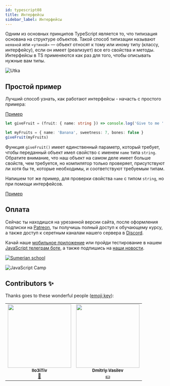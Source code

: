 ```yaml
---
id: typescript08
title: Интерфейсы
sidebar_label: Интерфейсы
---
```


Одним из основных принципов TypeScript является то, что типизация основана на структуре объектов. Такой способ типизации называют `неявной` или `«утиной»` — объект относят к тому или иному типу (классу, интерфейсу), если он имеет (реализует) все его свойства и методы. Интерфейсы в TS применяются как раз для того, чтобы описывать нужные вам типы.

![Utka](https://media.giphy.com/media/rtRflhLVzbNWU/giphy.gif)

## Простой пример

Лучший способ узнать, как работают интерфейсы - начасть с простого примера:

[Пример](https://www.typescriptlang.org/play?ssl=5&ssc=20&pln=1&pc=1#code/DYUwLgBA5glgbiAYgJwK40gXggCgGZoYBcEA3hAHYCGAtiCQM5jIwVQQC+AlBJgHwQAxgHsKDYaAB0wYVBwByAOLwQEMMIh0I8iAGoIBdGEnU6XAFCXQkGgE8URhrzKVa9bQCEq1avIA0EAwA7iDgFCAMDCQA7AEARqIRJHhUwAyqHOawCA4YOHa5YAxcQA)

```ts
let giveFruit = (fruit: { name: string }) => console.log('Give to me ' + fruit.name)

let myFruits = { name: 'Banana', sweetness: 7, bones: false }
giveFruit(myFruits)
```

Функция `giveFruit()` имеет единственный параметр, который требует, чтобы переданный объект имел свойство с именем `name` типа `string`. Обратите внимание, что наш объект на самом деле имеет больше свойств, чем требуется, но компилятор только проверяет, присутствуют ли хотя бы те, которые необходимы, и соответствуют требуемым типам.

Напишем тот же пример, для проверки свойства `name` с типом `string`, но при помощи интерфейсов.

[Пример](https://www.typescriptlang.org/play?ssl=10&ssc=20&pln=1&pc=1#code/JYOwLgpgTgZghgYwgAgGJQK7DMg3gKGWRDgFsIAuZAZzClAHNCaB3CCMECa6qkDUgCNozQQHsuvZOLEAbCHBD4AvvnzycDYADcI6LDgC8yABQxM2KvuwBKZIYB8yBBOpyIAOlliGJgOQA4jooYGLI5Mh+yADUyOYGHiTkNmoa4QCe1mDU9njEZJSRAEKKpX4ANKzsnNxSAOyV4pJU8LLUKKpaulkmpJkW2TZAA)

<!-- ```ts
interface Fruit {
  name: string
  sweetness: number
  bones: boolean
}

let giveFruit = (fruit: Fruit) => console.log('Give to me ' + fruit.name)

let myFruits = { name: 'Banana', sweetness: 7, bones: false }
giveFruit(myFruits)
```

Интерфейс `Fruit` - это имя, которое мы теперь можем использовать для описания требования в предыдущем примере. Обратите внимание, что нам не нужно было явно указывать, что объект, который мы передаем в функцию `giveFruit()`, наследует этот интерфейс, как это может быть в других языках. Здесь важен только образец. Если объект, который мы передаем функции, соответствует перечисленным требованиям, то всё позволено.

Стоит отметить, что проверка типов не требует, чтобы эти свойства имели какой-либо порядок, а только то, что свойства, необходимые для интерфейса, присутствуют и имеют требуемый тип.

![Interface](https://media.giphy.com/media/kv7mW8wf26Z73lFZI0/giphy.gif)

## Необязательные свойства

Не все свойства интерфейса могут быть обязательными. Некоторые существуют при определенных условиях или могут вообще отсутствовать. Интерфейсы с необязательными свойствами записываются аналогично другим интерфейсам, где каждое необязательное свойство обозначается знаком `?` в конце имени свойства в декларации.

[Пример](https://www.typescriptlang.org/play?#code/JYOwLgpgTgZghgYwgAgGJQK7DMg3gKGWRDgFsIAuZAZzClAHNCaB3CCMECa6qkDUgCNozQQHsuvZOLEAbCHBDMEcsVAD8fAcKj4AvvnzycgxWarosOALx5mJclQDkAITMknAGmbU2HSVIA7N5E4pJU8LLUECHIKrJqVAAMAB4wMBAAjADMAKz6hsbIcAAOJfIWmNjItgREDpTITgCCZfJePn6c3FK5sWHcVHQYEPpAA)

```jsx
interface Fruit {
  name: string
  sweetness: number
  bones: boolean
  color?: number
}

let banana: Fruit = {
  name: 'Banana',
  sweetness: 7,
  bones: false,
  color: 0xffe135
}

let apple: Fruit = {
  name: 'Apple',
  sweetness: 5,
  bones: true
}
```

Необязательные свойства популярны при создании шаблонов, таких как «option bags», в которых вы передаете объект в функцию, у которого заполнены только пара свойств.

![Questions](https://media.giphy.com/media/WUURy2lKOj6BdhCbbd/giphy.gif)

## Только для чтения

Некоторые свойства могут быть заданы только для чтения, а значение они получат при создании объекта. Этого можно добиться, поместив ключевое слово _readonly_ перед именем свойства.

[Пример](https://www.typescriptlang.org/play?#code/JYOwLgpgTgZghgYwgAgAoHtRmQbwFDLJQRwAm6IANgJ7IAeAXMiAK4C2ARtAUSeVbWpNWnbgF88eShGxwAjEwxZkAXlz0mcgAwAaZEOQAWLcgl4EFAM7ppAOkroA5gAoA5ICIQQHwggcRBAXCCAGEGQAbVdkAGpkeVs6cORXAG442KjaCNcAXVcASiA)

```jsx
interface Point {
  readonly x: number;
  readonly y: number;
}

let a1: Point = { x: 10, y: 40 }

console.log('Точка [' + a1.x + '; ' + a1.y + ']')
```

Можно создать переменную c типом `Point`, присвоив ей литерал объекта. После этого значения свойств `x` и `y` изменять будет нельзя.

![readonly](https://media.giphy.com/media/kAsj9dvOV9nZeFtSe2/giphy.gif)

## Лишние свойства

В нашем первом примере использования интерфейсов TypeScript позволил передать `{ name: string; sweetness: number, bones: boolean }` там, где ожидалось всего лишь `{ name: string }`. Также мы узнали о необязательных свойствах, и о том, как они могут быть полезны при передаче аргументов в функции. Рассмотрим пример.

[Пример](https://www.typescriptlang.org/play?#code/JYOwLgpgTgZghgYwgAgGJQK7DMg3gKGWRDgFsIAuZAZzClAHMBuQmgdwgjBAmuoH4qIDKQBG0FkVEB7HgKozpAGwhwQk5AmXSog4iPFQWAX3z4YGEAjDBZyOABMH6LGAAUADyovsASiq4xGSUNHSMADSa2lBCBtDIxnisAPTJyAB0mfim+Co4omqFyAC89k4+7oEk5FQA5AUkJLWRWkrSGDHIAAweMDAQAIwAzACsCb74qcjQUDp1re1QtcTSOBAeAA4Q1hAOyKDIYACeW8i1FbVAA)

```ts
interface Fruit {
  name: string
  sweetness?: number
  bones?: boolean
  color?: number
}

function addFruit(x: Fruit): { name: string; color: number } {
  // ...
}

let banana = addFruit({ name: 'banana', colour: 0xffe135 })
// error: 'colour' not expected in type 'Fruit'
```

Обратите внимание, что аргумент, передаваемый в `addFruit()`, записан как `colour` вместо `color`. В чистом JavaScript подобные вещи не выдают ошибок, но и не работают так, как хотел бы разработчик.

Можно сказать, что данная программа корректна с точки зрения типов, так как типы свойств `sweetness` совместимы, `color` отсутствует, а наличие дополнительного свойства `colour` не имеет никакого значения.

Однако TypeScript делает предположение, что в этом куске кода есть ошибка. Литералы объектов обрабатываются им по-особенному, и проходят проверку на наличие лишних свойств. Эта проверка делается, когда литералы либо присваиваются другим переменным, либо передаются в качестве аргументов. Если в литерале есть какие-либо свойства, которых нет в целевом типе, то это будет считаться ошибкой.

Обойти такую ошибку можно несколькими способами.

### Первый способ

![One](https://media.giphy.com/media/WtIBjvQ2tYJvyKWtjO/giphy.gif)

Использование приведение типов:

[Пример](https://www.typescriptlang.org/play?#code/JYOwLgpgTgZghgYwgAgGJQK7DMg3gKGSORDgFsIAuZAZzClAHMAaQ4mgdwgjBAhpoB+aiAxkARtFbFk4gPZ8h1eXIA2EOCGnEEauVGEkxkqPgC++fDAwgEYYAuRwAJs-RYwACgAe1d9gBKalwScipaeiZmZF1VfRFjaDM8NiIAejTkADoc80t1HHFNYuQAXidXfy8Q0gpqAHIi0lJ66Ni5DChqAAZvVFQAUQBGAGYAVmRkuBo0TECgA)

```jsx
let banana = addFruit({ name: 'banana', colour: 0xFFE135 } as Fruit)
```

### Второй способ

![two](https://media.giphy.com/media/Sx9hhGMoX7ALGKfpMV/giphy.gif)

Добавление строкового индекса, его лучше использовать тогда, когда вы уверены, что объект может иметь дополнительные свойства.

[Пример](https://www.typescriptlang.org/play?#code/JYOwLgpgTgZghgYwgAgGJQK7DMg3gKGSORDgFsIAuZAZzClAHMBuQ4hAewBsOoB+aiAxkARtFbFkAbQAOUDjIBy5KrXpMAutTggAnqwC++fDAwgEYYBxDI4AEzvosYABQAPak+wBKarhIq1HQMIIwANMicPFCCwmJQBnhsRAD0KcgAdFn4RvhcEDgiOsXIALy2Dl6u-qQU1ADkRaSk9RFRHBgxyAAMbqioAKIAjADMAKzIBt5AA)

```jsx
interface Fruit {
  name: string
  color?: number
  [propName: string]: any
}
```

В данном примере интерфейс `Fruit` может иметь любое количество свойств. Если это не `name` или `color`, то тип свойства не имеет значения.

### Третий способ

![three](https://media.giphy.com/media/SVTMh6GCBqHS9RXTP6/giphy.gif)

Присвоить объект другой переменной. Из-за присваивания объекта другой переменной он не будет проходить проверку на избыточные свойства, компилятор не выдаст ошибки.

[Пример](https://www.typescriptlang.org/play?#code/JYOwLgpgTgZghgYwgAgGJQK7DMg3gKGSORDgFsIAuZAZzClAHMAaQ4mgdwgjBAhpoB+aiAxkARtFbFk4gPZ8h1eXIA2EOCGnEEauVGEkxkqPgC++fDAwgEYYAuRwAJs-RYwACgAe1d9gBKalwScipaeiZmZF1VfRFjaDM8NiIAejTkADoc80t1HDkAB3sFGmQAXjxQimoAcnFNJrro2LkMKGoABm9UVABRAEYAZgBWZDNtIkbSUkqnV38vYtKQGgCgA)

```jsx
let options = { name: 'banana', colour: 0xffe135 },
  banana = addFruit(options)
```

Стоит иметь ввиду, что для простого кода не стоит обходить данные проверки свойств. Для более сложных литералов объектов, которые содержат в себе методы, параметры состояния и т.д., стоит держать в памяти данные способы обхода проверок, но все же большинство ошибок, связанных с проверкой лишних свойств, как правило, на самом деле являются ошибками. Если у вас возникает такая ошибка, возможно стоит пересмотреть объявление типа.

## Типы функций

![function](https://media.giphy.com/media/Zdgd7q3pw9GXzYXaf6/giphy.gif)

Помимо описания свойств, интерфейсы также позволяют описывать типы функций.

Для описания типа функции в интерфейсе, в нем нужно определить сигнатуру вызова. Это похоже на объявление функции только со списком параметров и типом возвращаемого значения. Каждый параметр в списке должен иметь имя и тип.

```ts
interface SearchFunc {
  (source: string, subString: string): boolean
}
```

Определив такой интерфейс один раз, мы можем его использовать также как и все другие интерфейсы. Пример ниже показывает, как определить переменную с типом функции и присвоить ей значение.

[Пример](https://www.typescriptlang.org/play?#code/JYOwLgpgTgZghgYwgAgMoTlBALAYgVxAWQG8AoZZACgGcB7fLCALmRrClAHMAaN-AEaoO3Vu04guASlYC6dADYYQZAL5kySsMgC2AT3SYcrQ1jyEEG-aZzIAvMhgWwwOiGr1GSMSMl8agsISXD7BUqQUyFrIUBABCtoOnkwAdDQYZrSBvtKRwDDUsfGJDgC0AIzh5JSUsWCM7vAK6ZGqyBDNKNU1dQ3IHPgQrWoaCG70SikKdFxU1hk4VADkAnAga3BRwDoocAAOe0pLfCsb60tSUkA)

```ts
interface SearchFunc {
  (source: string, subString: string): boolean
}

let mySearch: SearchFunc

mySearch = function (source: string, subString: string) {
  let result = source.search(subString)
  if (result == -1) {
    return false
  } else {
    return true
  }
}

console.log(mySearch('banana lime apple', 'banana'))
```

Имена параметров не обязательно должны совпадать, чтобы функция прошла проверку на соответствие типов. Мы, к примеру, могли бы записать предыдущий пример — вот так:

[Пример](https://www.typescriptlang.org/play?ssl=17&ssc=53&pln=1&pc=1#code/JYOwLgpgTgZghgYwgAgMoTlBALAYgVxAWQG8AoZS5ACgGcB7fLCALmVrClAHMAad-ACNUnHmw5cQ3AJRtB9egBsMIANxkAvmTLKwyALYBPdJhxsTWPIQTqyRizmQBeGrSzjRU-rSEfJMuQVlOBBnAD5SCipdZCgIH0U9FzcEADpaDEs6IWl1KmRgGBo4hKSXAFoARmlI-Py4sCZQ+EUMvKotfIhWlHI6qgam5E58CHbKLS0yBHoQBmVUxXpuantMnGoAckEQ3eRFYH0UOAAHE+VN-m3dkDhN6WkgA)

```ts
interface SearchFunc {
  (source: string, subString: string): boolean
}

let mySearch: SearchFunc

mySearch = (src: string, sub: string): boolean => {
  let result = src.search(sub)
  if (result == -1) {
    return false
  } else {
    return true
  }
}

console.log(mySearch('banana lime apple', 'banana'))
```

Параметры функций проверяются друг за другом, и типы параметров, находящихся на соответствующих позициях, сравниваются попарно. Если вы не хотите указывать типы для аргументов, то TypeScript сможет вывести типы из контекста, основываясь на том, что функция присваивается переменной, тип которой — SearchFunc. В следующем примере тип возвращаемого значения функции тоже выводится: это делается на основании значений, которые она возвращает `false` и `true`. Если бы функция возвращала числа или строки, то компилятор во время проверки типов предупредил бы, что тип возвращаемого значения не совпадает с типом, указанным в интерфейсе SearchFunc.

[Пример](https://www.typescriptlang.org/play?#code/JYOwLgpgTgZghgYwgAgMoTlBALAYgVxAWQG8AoZS5ACgGcB7fLCALmVrClAHMAad-ACNUnHmw5cQ3AJRtB9egBsMIANxkAvmTLKwyALYBPdJhxsTWPIQTajFnMgC8NWln60h0pwD5SFKrrIUBAeinrOrggAdLQYlnSe-pTAMDTBoeHOALQAjF7kVIVBEGBMIMjwirFJyFqFEFUoBUWUwaVQ5Zz4EDVaWmQI9CAMylGK9NzUdnE41ADkgnAgS3DIisD6KHAADtvKc-wLK8tz0tJAA)

```jsx
interface SearchFunc {
  (source: string, subString: string): boolean;
}

let mySearch: SearchFunc

mySearch = (src, sub) => {
  let result = src.search(sub)
  if (result == -1) {
    return false
  } else {
    return true
  }
}

console.log(mySearch('banana lime apple', 'banana'))
```

## Индексируемые типы

Аналогично тому, как мы можем использовать интерфейсы для описания типов функций, мы также можем описывать типы, в которые мы можем «индексировать», например, `a[10]` или `ageMap["daniel"]`. Индексируемые типы имеют сигнатуру индекса, которая описывает типы, которые мы можем использовать для индексации объекта, вместе с соответствующими типами возврата при индексации.

[Пример](https://www.typescriptlang.org/play?ssl=10&ssc=24&pln=1&pc=1#code/JYOwLgpgTgZghgYwgAgMpiqA5gQSlOAT2QG8AoZZAbVABMIAPALmRAFcBbAI2gF0WAzhmxkAvmTIAbCGGQdCeAoRbpMIXPiJl5iosgC81AEQAhAPZcjAGmRGAYlAi0jvCdNnzVg4eoNyFmoRUAAyuZAhmIAJm0gB0kmZYABQ6gSG8AJRAA)

```ts
interface StringArray {
  [index: number]: string
}

let myArray: StringArray
myArray = ['Bob', 'Fred']

let myStr: string = myArray[0]

console.log(myArray[0])
```

Здесь у нас есть интерфейс `StringArray`, у которого есть сигнатура индекса. Эта сигнатура говорит о том, что, когда `StringArray` индексируется _числом_, возвращается _строка_. -->

<!--
## Типы классов

В _TypeScript_ также возможно одно из наиболее распространенных применений интерфейсов в таких языках, как _C#_ и _Java_, - явное принудительное принудительное соблюдение классом определенного контракта.

```jsx
interface ClockInterface {
  currentTime: Date; // переменные
  setTime(d: Date): void; // методы
}

class Clock implements ClockInterface {
  currentTime: Date = new Date()
  setTime(d: Date) {
    this.currentTime = d
  }
  constructor(h: number, m: number) {}
}
```

### Статические и экземплярные классы

При работе с классами и интерфейсами полезно помнить, что класс имеет два типа: _статические_ и _экземпларные_. Вы можете заметить, что если вы создаете интерфейс с сигнатурой конструктора и пытаетесь создать класс, реализующий этот интерфейс, вы получаете ошибку:

[Пример](https://www.typescriptlang.org/play?#code/JYOwLgpgTgZghgYwgAgMIBsD2CDWrMgDOYUArgmJlMgN4BQyjyIEA7sgBQAWmpUAXM1IBbAEbQANMmGhSkQSBHioASgDcdAL506CdHEKE0WXMmDCADugjCI4Ixmx4CxMhSq0GTAPTfkAUSgoKi9GBD4oOzAAFXMIQQAROEgNJmQEFxJySihuBSVJaXyxaBVabU0gA)

```jsx
interface ClockConstructor {
    new (hour: number, minute: number);
}

class Clock implements ClockConstructor {
    // Error
    currentTime: Date;
    constructor(h: number, m: number) {}
}
```

Это потому, что, когда класс реализует интерфейс, проверяется только сторона экземпляра класса. Поскольку конструктор находится в статической стороне, он не включен в эту проверку.

Вместо этого вам нужно будет работать непосредственно со статической стороной класса. В следующем примере мы определяем два интерфейса: `ClockConstructor` для конструктора и `ClockInterface` для методов экземпляра. Затем для удобства мы определяем функцию конструктора `createClock`, которая создает экземпляры типа, который передается ей:

[Пример](https://www.typescriptlang.org/play?#code/JYOwLgpgTgZghgYwgAgMIBsD2CDWrMgDOYUArgmJlMgN4BQyjyIEA7sgBQAWmpUAXM1IBbAEbQANMmGhSkQSBHioASkEZsOAJLho8JAG46AXzp1QkWIhQbcOy-pT0myMMFwc1yAG6ZgAEyNTOhhSEApgAmQEKAg4SFscDgYmCip1LFx8IhJySigJFMYePgUlSSLpWXkhMWg6L0T7PWtaStiwPhBmNmj87l4CqsVIFSCzBHQ4QkJkABFgAHNgMDh0RORgYQAHdAhhCHBZpt0rJDaXBAJiMjSobjK6oeFH5RVaUxc3D3fnF1Trpg9gA6LCLDgAInEEG2yGh2whY0qpmCk2mswAgiA1phFhstrt9ocwMdMtpTo4LgCcrd+lxXpJpAzVB9Kt8kr9KpdASCwZD2a5NIijC4UWY9mBkP4lis1sgALzRWLxCCJDgLZardZkqQARgATHqAOxIiXIODYsEKpVxBJkjhYnF4nXII1SADM+qR0s1a2B7M8dAtTv97g5QA)

```jsx
interface ClockConstructor {
  new(hour: number, minute: number): ClockInterface;
}

interface ClockInterface {
  tick(): void;
}

function createClock(ctor: ClockConstructor, hour: number, minute: number): ClockInterface {
  return new ctor(hour, minute)
}

class DigitalClock implements ClockInterface {
  constructor(h: number, m: number) {}
  tick() {
    console.log('beep beep')
  }
}

class AnalogClock implements ClockInterface {
  constructor(h: number, m: number) {}
  tick() {
    console.log('tick tock')
  }
}

let digital = createClock(DigitalClock, 12, 17)
let analog = createClock(AnalogClock, 7, 32)
```

Поскольку первый параметр `createClock` имеет тип `ClockConstructor`, в createClock _(AnalogClock, 7, 32)_ он проверяет, имеет ли `AnalogClock` правильную сигнатуру конструктора. -->

## Оплата

Сейчас ты находишся на урезанной версии сайта, после оформления подписки на [Patreon](https://www.patreon.com/javascriptcamp), ты получишь полный доступ к обучающему курсу, а также доступ к серетным каналам нашего сервера в [Discord](https://discord.gg/6GDAfXn).  

Качай наше [мобильное приложение](http://onelink.to/njhc95) или пройди тестирование в нашем [JavaScript телеграм боте](https://t.me/javascriptcamp_bot), а также подпишись на [наши новости](https://t.me/javascriptapp).


[![Sumerian school](/img/app.jpg)](http://onelink.to/njhc95)

![JavaScript Camp](/img/bandlink.png)


## Contributors ✨

Thanks goes to these wonderful people ([emoji key](https://allcontributors.org/docs/en/emoji-key)):

<table>
  <tr> 
    <td align="center"><a href="https://github.com/IIo3iTiv"><img src="https://avatars1.githubusercontent.com/u/72025062?v=4?s=200" width="200px;" alt=""/><br /><sub><b>IIo3iTiv</b></sub></a><br /><a href="https://github.com/gHashTag/react-native-village/commits?author=IIo3iTiv" title="Documentation">📖</a></td>
    <td align="center"><a href="https://fullstackserverless.github.io/"><img src="https://avatars0.githubusercontent.com/u/6774813?v=4?s=200" width="200px;" alt=""/><br /><sub><b>Dmitriy Vasilev</b></sub></a><br /><a href="#financial-gHashTag" title="Financial">💵</a></td>
  </tr>
</table>
